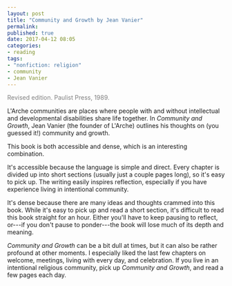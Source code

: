 ```yaml
---
layout: post
title: "Community and Growth by Jean Vanier"
permalink:
published: true
date: 2017-04-12 08:05
categories:
- reading
tags:
- "nonfiction: religion"
- community
- Jean Vanier
---
```


<p style="color: gray;">Revised edition. Paulist Press, 1989.</p>

L'Arche communities are places where people with and without intellectual and developmental disabilities share life together. In *Community and Growth*, Jean Vanier (the founder of L'Arche) outlines his thoughts on (you guessed it!) community and growth.

This book is both accessible and dense, which is an interesting combination.

It's accessible because the language is simple and direct. Every chapter is divided up into short sections (usually just a couple pages long), so it's easy to pick up. The writing easily inspires reflection, especially if you have experience living in intentional community.

It's dense because there are many ideas and thoughts crammed into this book. While it's easy to pick up and read a short section, it's difficult to read this book straight for an hour. Either you'll have to keep pausing to reflect, or---if you don't pause to ponder---the book will lose much of its depth and meaning.

*Community and Growth* can be a bit dull at times, but it can also be rather profound at other moments. I especially liked the last few chapters on welcome, meetings, living with every day, and celebration. If you live in an intentional religious community, pick up *Community and Growth*, and read a few pages each day.
